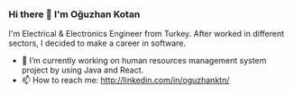 ### Hi there 👋 I'm Oğuzhan Kotan 
I'm Electrical & Electronics Engineer from Turkey. After worked in different sectors, I decided to make a career in software.

- 🔭 I’m currently working on human resources management system project by using Java and React.
- 📫 How to reach me: http://linkedin.com/in/oguzhanktn/ 


